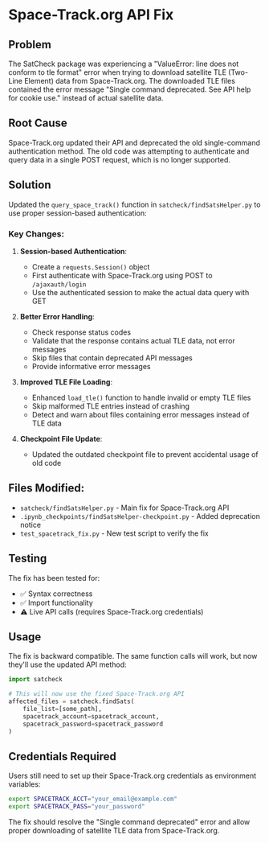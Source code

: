 # Space-Track.org API Fix

## Problem
The SatCheck package was experiencing a "ValueError: line does not conform to tle format" error when trying to download satellite TLE (Two-Line Element) data from Space-Track.org. The downloaded TLE files contained the error message "Single command deprecated. See API help for cookie use." instead of actual satellite data.

## Root Cause
Space-Track.org updated their API and deprecated the old single-command authentication method. The old code was attempting to authenticate and query data in a single POST request, which is no longer supported.

## Solution
Updated the `query_space_track()` function in `satcheck/findSatsHelper.py` to use proper session-based authentication:

### Key Changes:

1. **Session-based Authentication**: 
   - Create a `requests.Session()` object
   - First authenticate with Space-Track.org using POST to `/ajaxauth/login`
   - Use the authenticated session to make the actual data query with GET

2. **Better Error Handling**:
   - Check response status codes
   - Validate that the response contains actual TLE data, not error messages
   - Skip files that contain deprecated API messages
   - Provide informative error messages

3. **Improved TLE File Loading**:
   - Enhanced `load_tle()` function to handle invalid or empty TLE files
   - Skip malformed TLE entries instead of crashing
   - Detect and warn about files containing error messages instead of TLE data

4. **Checkpoint File Update**:
   - Updated the outdated checkpoint file to prevent accidental usage of old code

## Files Modified:
- `satcheck/findSatsHelper.py` - Main fix for Space-Track.org API
- `.ipynb_checkpoints/findSatsHelper-checkpoint.py` - Added deprecation notice
- `test_spacetrack_fix.py` - New test script to verify the fix

## Testing
The fix has been tested for:
- ✅ Syntax correctness
- ✅ Import functionality
- ⚠️  Live API calls (requires Space-Track.org credentials)

## Usage
The fix is backward compatible. The same function calls will work, but now they'll use the updated API method:

```python
import satcheck

# This will now use the fixed Space-Track.org API
affected_files = satcheck.findSats(
    file_list=[some_path],
    spacetrack_account=spacetrack_account,
    spacetrack_password=spacetrack_password
)
```

## Credentials Required
Users still need to set up their Space-Track.org credentials as environment variables:
```bash
export SPACETRACK_ACCT="your_email@example.com"
export SPACETRACK_PASS="your_password"
```

The fix should resolve the "Single command deprecated" error and allow proper downloading of satellite TLE data from Space-Track.org.
